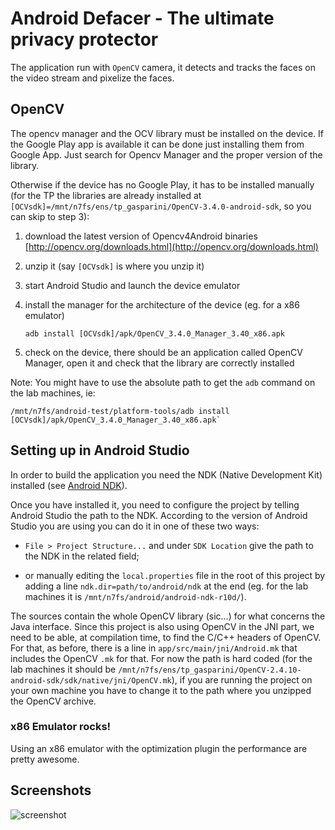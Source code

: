 # Android Defacer - The ultimate privacy protector

The application run with `OpenCV` camera, it detects and tracks the faces on the video stream and pixelize the faces.

## OpenCV
The opencv manager and the OCV library must be installed on the device. If the Google 
Play app is available it can be done just installing them from Google App. Just search 
for Opencv Manager and the proper version of the library.

Otherwise if the device has no Google Play, it has to be installed manually (for the TP the libraries are already installed at `[OCVsdk]=/mnt/n7fs/ens/tp_gasparini/OpenCV-3.4.0-android-sdk`, so you can skip to step 3):

1. download the latest version of Opencv4Android binaries
[http://opencv.org/downloads.html](http://opencv.org/downloads.html)

2. unzip it (say `[OCVsdk]` is where you unzip it)

3. start Android Studio and launch the device emulator

4. install the manager for the architecture of the device (eg. for a x86 emulator)
    
    `adb install [OCVsdk]/apk/OpenCV_3.4.0_Manager_3.40_x86.apk`

5. check on the device, there should be an application called OpenCV Manager, 
open it and check that the library are correctly installed

Note: You might have to use the absolute path to get the `adb` command on the lab machines, ie:
```
/mnt/n7fs/android-test/platform-tools/adb install [OCVsdk]/apk/OpenCV_3.4.0_Manager_3.40_x86.apk`
```


## Setting up in Android Studio

In order to build the application you need the NDK (Native Development Kit) installed (see [Android NDK](http://developer.android.com/tools/sdk/ndk/index.html)). 

Once you have installed it, you need to configure the project by telling Android Studio the path to the NDK. According to the version of Android Studio you are using you can do it in one of these two ways:

* `File > Project Structure...` and under `SDK Location` give the path to the NDK in the related field;

* or manually editing the `local.properties` file in the root of this project by adding a line `ndk.dir=path/to/android/ndk` at the end (eg. for the lab machines it is `/mnt/n7fs/android/android-ndk-r10d/`).

The sources contain the whole OpenCV library (sic...) for what concerns the Java interface. Since this project is also using OpenCV in the JNI part, we need to be able, at compilation time, to find the C/C++ headers of OpenCV. For that, as before, there is a line in `app/src/main/jni/Android.mk` that includes the OpenCV `.mk` for that. For now the path is hard coded (for the lab machines it should be `/mnt/n7fs/ens/tp_gasparini/OpenCV-2.4.10-android-sdk/sdk/native/jni/OpenCV.mk`), if you are running the project on your own machine you have to change it to the path where you unzipped the OpenCV archive. 

### x86 Emulator rocks!

Using an x86 emulator with the optimization plugin the performance are pretty awesome.

## Screenshots

![screenshot](screenshot.png)
